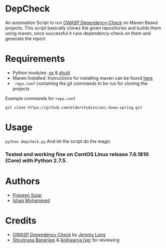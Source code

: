 # DepCheck
An automation Script to run [OWASP Dependency-Check](https://www.owasp.org/index.php/OWASP_Dependency_Check) on Maven Based projects.
This script basically clones the given repositories and builds them using maven, once successful it runs dependency-check on them and generate the report

# Requirements
* Python modules: [os](https://docs.python.org/2/library/os.html) & [shutil](https://docs.python.org/2/library/shutil.html)
* Maven Installed: Instructions for installing maven can be found [here](https://maven.apache.org/install.html)
* ``` repo.conf``` containing the git commands to be run for cloning the projects

Example commands for ```repo.conf```
 
 ```git clone https://github.com/elderstudios/uni-dvwa-spring.git```
 
# Usage
```python depcheck.py``` 
And let the script do the magic

### Tested and working fine on CentOS Linux release 7.6.1810 (Core) with Python 2.7.5.

# Authors
* [Praveen Sutar](https://twitter.com/praveensutar123)
* [Ishaq Mohammed](https://twitter.com/security_prince)

# Credits
* [OWASP Dependency Check](https://www.owasp.org/index.php/OWASP_Dependency_Check) by [Jeremy Long](https://twitter.com/ctxt)
* [Shrutirupa Banerjiee](https://twitter.com/freak_crypt) & [Aishwarya Iyer](https://twitter.com/Aish_9524) for reviewing


